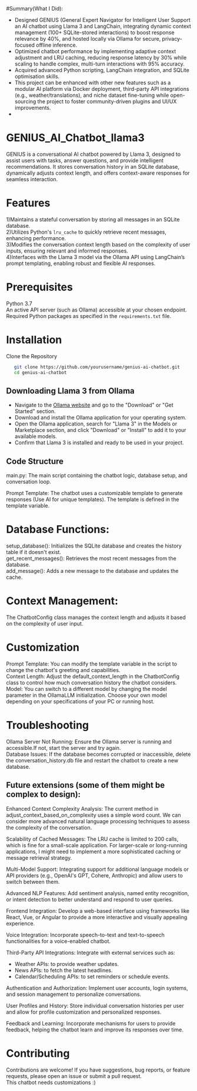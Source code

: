 #Summary(What I Did):
- Designed GENIUS (General Expert Navigator for Intelligent User Support an AI chatbot using Llama 3 and LangChain, integrating dynamic context management (100+ SQLite-stored interactions) to boost response relevance by 40%, and hosted locally via Ollama for secure, privacy-focused offline inference.
- Optimized chatbot performance by implementing adaptive context adjustment and LRU caching, reducing response latency by 30% while scaling to handle complex, multi-turn interactions with 95% accuracy.
- Acquired advanced Python scripting, LangChain integration, and SQLite optimisation skills.
- This project can be enhanced with other new features such as a modular AI platform via Docker deployment, third-party API integrations (e.g., weather/translations), and niche dataset fine-tuning while open-sourcing the project to foster community-driven plugins and UI/UX improvements.
- 
# GENIUS_AI_Chatbot_llama3
GENIUS is a conversational AI chatbot powered by Llama 3, designed to assist users with tasks, answer questions, and provide intelligent recommendations. It stores conversation history in an SQLite database, dynamically adjusts context length, and offers context-aware responses for seamless interaction.

# Features

1)Maintains a stateful conversation by storing all messages in an SQLite database.  
2)Utilizes Python's `lru_cache` to quickly retrieve recent messages, enhancing performance.  
3)Modifies the conversation context length based on the complexity of user inputs, ensuring relevant and informed responses.  
4)Interfaces with the Llama 3 model via the Ollama API using LangChain’s prompt templating, enabling robust and flexible AI responses.


# Prerequisites
Python 3.7  
An active API server (such as Ollama) accessible at your chosen endpoint.  
Required Python packages as specified in the `requirements.txt` file.

# Installation  
Clone the Repository
```bash
   git clone https://github.com/yourusername/genius-ai-chatbot.git
   cd genius-ai-chatbot
```
## Downloading Llama 3 from Ollama
- Navigate to the [Ollama website](https://ollama.ai) and go to the "Download" or "Get Started" section.
- Download and install the Ollama application for your operating system.
- Open the Ollama application, search for "Llama 3" in the Models or Marketplace section, and click "Download" or "Install" to add it to your available models.
- Confirm that Llama 3 is installed and ready to be used in your project.

## Code Structure
main.py: The main script containing the chatbot logic, database setup, and conversation loop.

Prompt Template: The chatbot uses a customizable template to generate responses (Use AI for unique templates). The template is defined in the template variable.

# Database Functions:

setup_database(): Initializes the SQLite database and creates the history table if it doesn't exist.  
get_recent_messages(): Retrieves the most recent messages from the database.  
add_message(): Adds a new message to the database and updates the cache.

# Context Management:  
The ChatbotConfig class manages the context length and adjusts it based on the complexity of user input.

# Customization
Prompt Template: You can modify the template variable in the script to change the chatbot's greeting and capabilities.  
Context Length: Adjust the default_context_length in the ChatbotConfig class to control how much conversation history the chatbot considers.  
Model: You can switch to a different model by changing the model parameter in the OllamaLLM initialization. Choose your own model depending on your specifications of your PC or running host.

# Troubleshooting  
Ollama Server Not Running: Ensure the Ollama server is running and accessible.If not, start the server and try again.  
Database Issues: If the database becomes corrupted or inaccessible, delete the conversation_history.db file and restart the chatbot to create a new database.

## Future extensions (some of them might be complex to design):  
Enhanced Context Complexity Analysis: The current method in adjust_context_based_on_complexity uses a simple word count. We can consider more advanced natural language processing techniques to assess the complexity of the conversation.

Scalability of Cached Messages: The LRU cache is limited to 200 calls, which is fine for a small-scale application. For larger-scale or long-running applications, I might need to implement a more sophisticated caching or message retrieval strategy.

Multi-Model Support: Integrating support for additional language models or API providers (e.g., OpenAI's GPT, Cohere, Anthropic) and allow users to switch between them.

Advanced NLP Features: Add sentiment analysis, named entity recognition, or intent detection to better understand and respond to user queries.

Frontend Integration: Develop a web-based interface using frameworks like React, Vue, or Angular to provide a more interactive and visually appealing experience.

Voice Integration: Incorporate speech-to-text and text-to-speech functionalities for a voice-enabled chatbot.

Third-Party API Integrations: Integrate with external services such as:
- Weather APIs: to provide weather updates.
- News APIs: to fetch the latest headlines.
- Calendar/Scheduling APIs: to set reminders or schedule events.

Authentication and Authorization: Implement user accounts, login systems, and session management to personalize conversations.

User Profiles and History: Store individual conversation histories per user and allow for profile customization and personalized responses.

Feedback and Learning: Incorporate mechanisms for users to provide feedback, helping the chatbot learn and improve its responses over time.

# Contributing  
Contributions are welcome! If you have suggestions, bug reports, or feature requests, please open an issue or submit a pull request.  
This chatbot needs customizations :)

